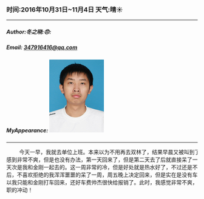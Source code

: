### 时间:2016年10月31日~11月4日 天气:晴:sunny:
-----
#####   Author:冬之晓::angry::
#####   Email: 347916416@qq.com
#####   MyAppearance: ![MyAppearance](../MyPicture.JPG "我的头像")
----------

<pre>
    今天一早，我就去单位上班。本来以为不用再去双林了，结果早晨又被叫到了双林,我
感到非常不爽，但是也没有办法，第一天回来了，但是第二天去了后就直接呆了一周。第二
天次是我和金刚一起去的。这一周非常的冷，但是好处就是热水好了，不过还是不想住！最
后，不喜欢拒绝的我浑浑噩噩的呆了一周，周五晚上决定回来，但是实在是没有车送我，所
以我只能和金刚打车回来，还好车费帅杰很快给报销了。此时，我感觉非常不爽，有种能辞
职的冲动！
</pre>